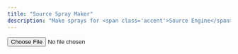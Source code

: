 ```yaml
---
title: "Source Spray Maker"
description: "Make sprays for <span class='accent'>Source Engine</span> games."
---
```


<link rel='stylesheet' href='/scss/zalgo.css'>

<input id='input' type='file'>
<!--<div style='width: 100%' class='center'>
	<button style='margin-bottom: 0' class='btn' type='button' onclick='saveSpray()'>Choose File</button>
</div>-->

<script type="module" src='/js/spray.js'></script>
